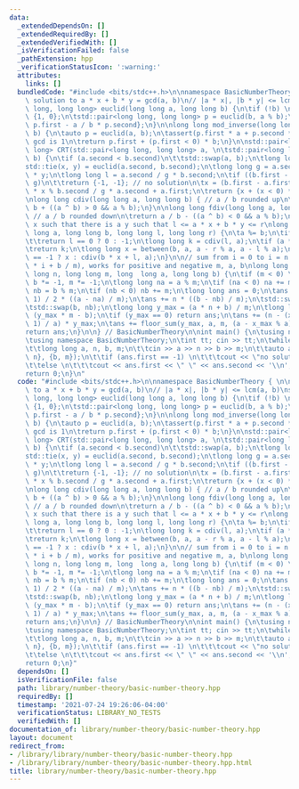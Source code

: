 ```yaml
---
data:
  _extendedDependsOn: []
  _extendedRequiredBy: []
  _extendedVerifiedWith: []
  _isVerificationFailed: false
  _pathExtension: hpp
  _verificationStatusIcon: ':warning:'
  attributes:
    links: []
  bundledCode: "#include <bits/stdc++.h>\n\nnamespace BasicNumberTheory { \n\n// find\
    \ solution to a * x + b * y = gcd(a, b)\n// |a * x|, |b * y| <= lcm(a, b)\nstd::pair<long\
    \ long, long long> euclid(long long a, long long b) {\n\tif (!b) \n\t\treturn\
    \ {1, 0};\n\tstd::pair<long long, long long> p = euclid(b, a % b);\n\treturn {p.second,\
    \ p.first - a / b * p.second};\n}\n\nlong long mod_inverse(long long a, long long\
    \ b) {\n\tauto p = euclid(a, b);\n\tassert(p.first * a + p.second * b == 1); //\
    \ gcd is 1\n\treturn p.first + (p.first < 0) * b;\n}\n\nstd::pair<long long, long\
    \ long> CRT(std::pair<long long, long long> a, \n\tstd::pair<long long, long long>\
    \ b) {\n\tif (a.second < b.second)\n\t\tstd::swap(a, b);\n\tlong long x, y;\n\t\
    std::tie(x, y) = euclid(a.second, b.second);\n\tlong long g = a.second * x + b.second\
    \ * y;\n\tlong long l = a.second / g * b.second;\n\tif ((b.first - a.first) %\
    \ g)\n\t\treturn {-1, -1}; // no solution\n\tx = (b.first - a.first) % b.second\
    \ * x % b.second / g * a.second + a.first;\n\treturn {x + (x < 0) * l, l};\n}\n\
    \nlong long cdiv(long long a, long long b) { // a / b rounded up\n\treturn a /\
    \ b + ((a ^ b) > 0 && a % b);\n}\n\nlong long fdiv(long long a, long long b) {\
    \ // a / b rounded down\n\treturn a / b - ((a ^ b) < 0 && a % b);\n}\n\n// minimum\
    \ x such that there is a y such that l <= a * x + b * y <= r\nlong long between(long\
    \ long a, long long b, long long l, long long r) {\n\ta %= b;\n\tif (a == 0)\n\
    \t\treturn l == 0 ? 0 : -1;\n\tlong long k = cdiv(l, a);\n\tif (a * k <= r)\n\t\
    \treturn k;\n\tlong long x = between(b, a, a - r % a, a - l % a);\n\treturn x\
    \ == -1 ? x : cdiv(b * x + l, a);\n}\n\n// sum from i = 0 to i = n - 1 of floor(a\
    \ * i + b / m), works for positive and negative m, a, b\nlong long floor_sum(long\
    \ long n, long long m, long  long a, long long b) {\n\tif (m < 0) \n\t\ta *= -1,\
    \ b *= -1, m *= -1;\n\tlong long na = a % m;\n\tif (na < 0) na += m;\n\tlong long\
    \ nb = b % m;\n\tif (nb < 0) nb += m;\n\tlong long ans = 0;\n\tans += n * (n -\
    \ 1) / 2 * ((a - na) / m);\n\tans += n * ((b - nb) / m);\n\tstd::swap(a, na);\n\
    \tstd::swap(b, nb);\n\tlong long y_max = (a * n + b) / m;\n\tlong long x_max =\
    \ (y_max * m - b);\n\tif (y_max == 0) return ans;\n\tans += (n - (x_max + a -\
    \ 1) / a) * y_max;\n\tans += floor_sum(y_max, a, m, (a - x_max % a) % a);\n\t\
    return ans;\n}\n\n} // BasicNumberTheory\n\nint main() {\n\tusing namespace std;\n\
    \tusing namespace BasicNumberTheory;\n\tint tt; cin >> tt;\n\twhile (tt--) {\n\
    \t\tlong long a, n, b, m;\n\t\tcin >> a >> n >> b >> m;\n\t\tauto ans = CRT({a,\
    \ n}, {b, m});\n\t\tif (ans.first == -1) \n\t\t\tcout << \"no solution\\n\";\n\
    \t\telse \n\t\t\tcout << ans.first << \" \" << ans.second << '\\n';\n\t}   \n\t\
    return 0;\n}\n"
  code: "#include <bits/stdc++.h>\n\nnamespace BasicNumberTheory { \n\n// find solution\
    \ to a * x + b * y = gcd(a, b)\n// |a * x|, |b * y| <= lcm(a, b)\nstd::pair<long\
    \ long, long long> euclid(long long a, long long b) {\n\tif (!b) \n\t\treturn\
    \ {1, 0};\n\tstd::pair<long long, long long> p = euclid(b, a % b);\n\treturn {p.second,\
    \ p.first - a / b * p.second};\n}\n\nlong long mod_inverse(long long a, long long\
    \ b) {\n\tauto p = euclid(a, b);\n\tassert(p.first * a + p.second * b == 1); //\
    \ gcd is 1\n\treturn p.first + (p.first < 0) * b;\n}\n\nstd::pair<long long, long\
    \ long> CRT(std::pair<long long, long long> a, \n\tstd::pair<long long, long long>\
    \ b) {\n\tif (a.second < b.second)\n\t\tstd::swap(a, b);\n\tlong long x, y;\n\t\
    std::tie(x, y) = euclid(a.second, b.second);\n\tlong long g = a.second * x + b.second\
    \ * y;\n\tlong long l = a.second / g * b.second;\n\tif ((b.first - a.first) %\
    \ g)\n\t\treturn {-1, -1}; // no solution\n\tx = (b.first - a.first) % b.second\
    \ * x % b.second / g * a.second + a.first;\n\treturn {x + (x < 0) * l, l};\n}\n\
    \nlong long cdiv(long long a, long long b) { // a / b rounded up\n\treturn a /\
    \ b + ((a ^ b) > 0 && a % b);\n}\n\nlong long fdiv(long long a, long long b) {\
    \ // a / b rounded down\n\treturn a / b - ((a ^ b) < 0 && a % b);\n}\n\n// minimum\
    \ x such that there is a y such that l <= a * x + b * y <= r\nlong long between(long\
    \ long a, long long b, long long l, long long r) {\n\ta %= b;\n\tif (a == 0)\n\
    \t\treturn l == 0 ? 0 : -1;\n\tlong long k = cdiv(l, a);\n\tif (a * k <= r)\n\t\
    \treturn k;\n\tlong long x = between(b, a, a - r % a, a - l % a);\n\treturn x\
    \ == -1 ? x : cdiv(b * x + l, a);\n}\n\n// sum from i = 0 to i = n - 1 of floor(a\
    \ * i + b / m), works for positive and negative m, a, b\nlong long floor_sum(long\
    \ long n, long long m, long  long a, long long b) {\n\tif (m < 0) \n\t\ta *= -1,\
    \ b *= -1, m *= -1;\n\tlong long na = a % m;\n\tif (na < 0) na += m;\n\tlong long\
    \ nb = b % m;\n\tif (nb < 0) nb += m;\n\tlong long ans = 0;\n\tans += n * (n -\
    \ 1) / 2 * ((a - na) / m);\n\tans += n * ((b - nb) / m);\n\tstd::swap(a, na);\n\
    \tstd::swap(b, nb);\n\tlong long y_max = (a * n + b) / m;\n\tlong long x_max =\
    \ (y_max * m - b);\n\tif (y_max == 0) return ans;\n\tans += (n - (x_max + a -\
    \ 1) / a) * y_max;\n\tans += floor_sum(y_max, a, m, (a - x_max % a) % a);\n\t\
    return ans;\n}\n\n} // BasicNumberTheory\n\nint main() {\n\tusing namespace std;\n\
    \tusing namespace BasicNumberTheory;\n\tint tt; cin >> tt;\n\twhile (tt--) {\n\
    \t\tlong long a, n, b, m;\n\t\tcin >> a >> n >> b >> m;\n\t\tauto ans = CRT({a,\
    \ n}, {b, m});\n\t\tif (ans.first == -1) \n\t\t\tcout << \"no solution\\n\";\n\
    \t\telse \n\t\t\tcout << ans.first << \" \" << ans.second << '\\n';\n\t}   \n\t\
    return 0;\n}"
  dependsOn: []
  isVerificationFile: false
  path: library/number-theory/basic-number-theory.hpp
  requiredBy: []
  timestamp: '2021-07-24 19:26:06-04:00'
  verificationStatus: LIBRARY_NO_TESTS
  verifiedWith: []
documentation_of: library/number-theory/basic-number-theory.hpp
layout: document
redirect_from:
- /library/library/number-theory/basic-number-theory.hpp
- /library/library/number-theory/basic-number-theory.hpp.html
title: library/number-theory/basic-number-theory.hpp
---
```

